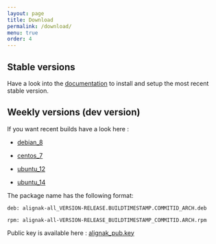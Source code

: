 ```yaml
---
layout: page
title: Download
permalink: /download/
menu: true
order: 4
---
```


## Stable versions

Have a look into the [documentation](http://alignak-doc.readthedocs.org/en/latest/02_installation/index.html) to install and setup the most recent stable version.


## Weekly versions (dev version)

If you want recent builds have a look here :


* [debian_8](/build/debian_8/alignak-all_0.2-1.1477176074.368ece2_all.deb)

* [centos_7](/build/centos_7/alignak-all-0.2-1_1477176074_368ece2.el7.x86_64.rpm)

* [ubuntu_12](/build/ubuntu_12/alignak-all_0.2-1.1477176074.368ece2_all.deb)

* [ubuntu_14](/build/ubuntu_14/alignak-all_0.2-1.1477176074.368ece2_all.deb)


The package name has the following format:

```		
deb: alignak-all_VERSION-RELEASE.BUILDTIMESTAMP.COMMITID_ARCH.deb
```

```
rpm: alignak-all-VERSION-RELEASE_BUILDTIMESTAMP_COMMITID.ARCH.rpm		
```

Public key is available here : [alignak_pub.key](/repos/alignak_pub.key)